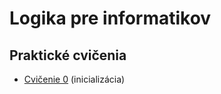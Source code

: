 Logika pre informatikov
========================

Praktické cvičenia
------------------

* [Cvičenie 0](cv00) (inicializácia)
